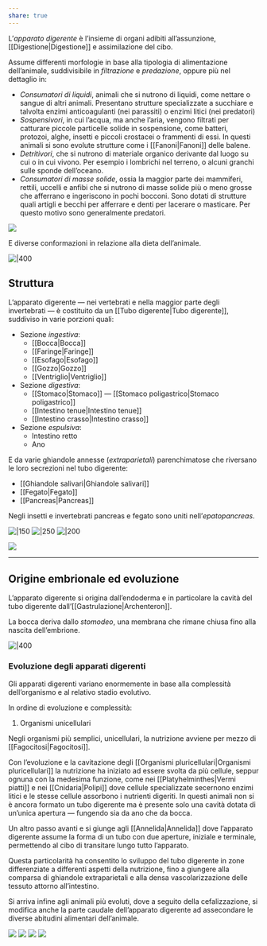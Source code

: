 ```yaml
---
share: true
---
```

L’*apparato digerente* è l’insieme di organi adibiti all’assunzione, [[Digestione|Digestione]] e assimilazione del cibo.

Assume differenti morfologie in base alla tipologia di alimentazione dell’animale, suddivisibile in *filtrazione* e *predazione*, oppure più nel dettaglio in:
- *Consumatori di liquidi*, animali che si nutrono di liquidi, come nettare o sangue di altri animali. Presentano strutture specializzate a succhiare e talvolta enzimi anticoagulanti (nei parassiti) o enzimi litici (nei predatori)
- *Sospensivori*, in cui l’acqua, ma anche l’aria, vengono filtrati per catturare piccole particelle solide in sospensione, come batteri, protozoi, alghe, insetti e piccoli crostacei o frammenti di essi. In questi animali si sono evolute strutture come i [[Fanoni|Fanoni]] delle balene.
- *Detritivori*, che si nutrono di materiale organico derivante dal luogo su cui o in cui vivono. Per esempio i lombrichi nel terreno, o alcuni granchi sulle sponde dell’oceano.
- *Consumatori di masse solide*, ossia la maggior parte dei mammiferi, rettili, uccelli e anfibi che si nutrono di masse solide più o meno grosse che afferrano e ingeriscono in pochi bocconi. Sono dotati di strutture quali artigli e becchi per afferrare e denti per lacerare o masticare. Per questo motivo sono generalmente predatori.

![](371ed298adcb7b15018629f2a5d194c0_MD5%201.png)

E diverse conformazioni in relazione alla dieta dell’animale.

![|400](e875d3b4a9bfc15dabf8b08bd001130e_MD5%201.png)

## Struttura
L’apparato digerente — nei vertebrati e nella maggior parte degli invertebrati — è costituito da un [[Tubo digerente|Tubo digerente]], suddiviso in varie porzioni quali:
- Sezione *ingestiva*:
	- [[Bocca|Bocca]]
	- [[Faringe|Faringe]]
	- [[Esofago|Esofago]]
	- [[Gozzo|Gozzo]]
	- [[Ventriglio|Ventriglio]]
- Sezione *digestiva*:
	- [[Stomaco|Stomaco]] — [[Stomaco poligastrico|Stomaco poligastrico]]
	- [[Intestino tenue|Intestino tenue]]
	- [[Intestino crasso|Intestino crasso]]
- Sezione *espulsiva*:
	- Intestino retto
	- Ano

E da varie ghiandole annesse (*extraparietali*) parenchimatose che riversano le loro secrezioni nel tubo digerente:
- [[Ghiandole salivari|Ghiandole salivari]]
- [[Fegato|Fegato]]
- [[Pancreas|Pancreas]]

Negli insetti e invertebrati pancreas e fegato sono uniti nell’*epatopancreas*.

![|150](91bd4d9bf274fd05cd3951c9f4627e06_MD5%201.png) ![|250](fd21fdbbca9f73a031aa78c23e5dbef2_MD5%201.png)
![|200](9e4f93352d6e842f2309190cc8229200_MD5%201.png)



![](2c6d387efd5a080376bf3e5a2d9256bb_MD5%201.png)


---
## Origine embrionale ed evoluzione
L’apparato digerente si origina dall’endoderma e in particolare la cavità del tubo digerente dall’[[Gastrulazione|Archenteron]].

La bocca deriva dallo *stomodeo*, una membrana che rimane chiusa fino alla nascita dell’embrione.

![|400](3d9c860fe66d9dcd9762dfe2370a0c82_MD5%201.png)

### Evoluzione degli apparati digerenti
Gli apparati digerenti variano enormemente in base alla complessità dell’organismo e al relativo stadio evolutivo.

In ordine di evoluzione e complessità:
1. Organismi unicellulari

Negli organismi più semplici, unicellulari, la nutrizione avviene per mezzo di [[Fagocitosi|Fagocitosi]].

Con l’evoluzione e la cavitazione degli [[Organismi pluricellulari|Organismi pluricellulari]] la nutrizione ha iniziato ad essere svolta da più cellule, seppur ognuna con la medesima funzione, come nei [[Platyhelminthes|Vermi piatti]] e nei [[Cnidaria|Polipi]] dove cellule specializzate secernono enzimi litici e le stesse cellule assorbono i nutrienti digeriti.
In questi animali non si è ancora formato un tubo digerente ma è presente solo una cavità dotata di un’unica apertura — fungendo sia da ano che da bocca.

Un altro passo avanti e si giunge agli [[Annelida|Annelida]] dove l’apparato digerente assume la forma di un tubo con due aperture, iniziale e terminale, permettendo al cibo di transitare lungo tutto l’apparato.

Questa particolarità ha consentito lo sviluppo del tubo digerente in zone differenziate a differenti aspetti della nutrizione, fino a giungere alla comparsa di ghiandole extraparietali e alla densa vascolarizzazione delle tessuto attorno all’intestino.

Si arriva infine agli animali più evoluti, dove a seguito della cefalizzazione, si modifica anche la parte caudale dell’apparato digerente ad assecondare le diverse abitudini alimentari dell’animale.

![](12dbdf049cc8f563d08e60de46d157ff_MD5%201.png) ![](69255636568c582ab3fa48de16ff0806_MD5%201.png) ![](6eaedac4041ab54607cdd395ee41dc43_MD5%201.png) ![](aa99353897178ff252325353a94dcde4_MD5%201.png)